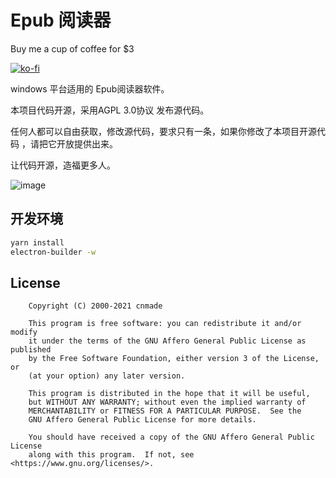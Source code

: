 # Epub 阅读器


Buy me a cup of coffee for $3

[![ko-fi](https://ko-fi.com/img/githubbutton_sm.svg)](https://ko-fi.com/M4M54KKIF)


windows 平台适用的 Epub阅读器软件。 

本项目代码开源，采用AGPL 3.0协议 发布源代码。

任何人都可以自由获取，修改源代码，要求只有一条，如果你修改了本项目开源代码 ，请把它开放提供出来。

让代码开源，造福更多人。

![image](https://user-images.githubusercontent.com/278153/117530254-aa697200-b00e-11eb-8994-4c9075917fda.png)


## 开发环境


```bash
yarn install
electron-builder -w
```


## License

```
    Copyright (C) 2000-2021 cnmade

    This program is free software: you can redistribute it and/or modify
    it under the terms of the GNU Affero General Public License as published
    by the Free Software Foundation, either version 3 of the License, or
    (at your option) any later version.

    This program is distributed in the hope that it will be useful,
    but WITHOUT ANY WARRANTY; without even the implied warranty of
    MERCHANTABILITY or FITNESS FOR A PARTICULAR PURPOSE.  See the
    GNU Affero General Public License for more details.

    You should have received a copy of the GNU Affero General Public License
    along with this program.  If not, see <https://www.gnu.org/licenses/>.
```
